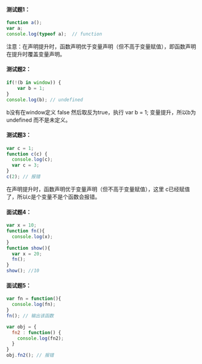 #### 测试题1：

```js
function a();
var a;
console.log(typeof a);  // function
```

注意：在声明提升时，函数声明优于变量声明（但不高于变量赋值），即函数声明在提升时覆盖变量声明。

#### 测试题2：

```js
if(!(b in window)) {
	var b = 1;
}
console.log(b); // undefined
```

b没有在window定义 false 然后取反为true，执行 var b = 1; 变量提升，所以b为undefined 而不是未定义。

#### 测试题3：

```js
var c = 1;
function c(c) {
  console.log(c);
  var c = 3;
}
c(2); // 报错
```

在声明提升时，函数声明优于变量声明（但不高于变量赋值），这里 c已经赋值了，所以c是个变量不是个函数会报错。

#### 面试题4：

```js
var x = 10;
function fn(){
  console.log(x);
}
function show(){
  var x = 20;
  fn();
}
show(); //10
```

#### 面试题5：

```js
var fn = function(){
  console.log(fn);
}
fn(); // 输出该函数

var obj = {
  fn2 : function() {
    console.log(fn2);
  }
}
obj.fn2(); // 报错
```













